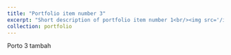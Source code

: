 ```yaml
---
title: "Portfolio item number 3"
excerpt: "Short description of portfolio item number 1<br/><img src='/images/500x300.png'>"
collection: portfolio
---
```


Porto 3 tambah